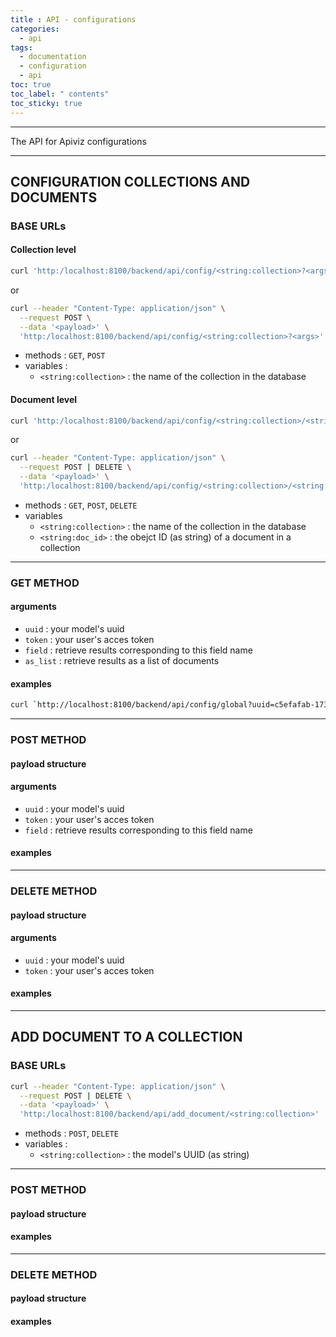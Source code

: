 ```yaml
---
title : API - configurations
categories:
  - api
tags:
  - documentation
  - configuration
  - api
toc: true
toc_label: " contents"
toc_sticky: true
---
```


--------

The API for Apiviz configurations

--------

## CONFIGURATION COLLECTIONS AND DOCUMENTS

### BASE URLs

#### Collection level

```sh
curl 'http:/localhost:8100/backend/api/config/<string:collection>?<args>'
```

or 

```sh
curl --header "Content-Type: application/json" \
  --request POST \
  --data '<payload>' \
  'http:/localhost:8100/backend/api/config/<string:collection>?<args>'
``` 

- methods : `GET`, `POST`
- variables : 
  - `<string:collection>` : the name of the collection in the database


#### Document level

```sh
curl 'http:/localhost:8100/backend/api/config/<string:collection>/<string:doc_id>?<args>'
``` 

or

```sh
curl --header "Content-Type: application/json" \
  --request POST | DELETE \
  --data '<payload>' \
  'http:/localhost:8100/backend/api/config/<string:collection>/<string:doc_id>?<args>'
``` 

- methods : `GET`, `POST`, `DELETE`
- variables
  - `<string:collection>` : the name of the collection in the database
  - `<string:doc_id>` : the obejct ID (as string) of a document in a collection

--------

### GET METHOD

#### arguments

- `uuid` : your model's uuid
- `token` : your user's acces token
- `field` : retrieve results corresponding to this field name
- `as_list` : retrieve results as a list of documents

#### examples

```sh
curl `http://localhost:8100/backend/api/config/global?uuid=c5efafab-1733-4ad1-9eb8-d529bc87c481`
```

--------

### POST METHOD

#### payload structure

#### arguments

- `uuid` : your model's uuid
- `token` : your user's acces token
- `field` : retrieve results corresponding to this field name

#### examples


--------

### DELETE METHOD

#### payload structure

#### arguments

- `uuid` : your model's uuid
- `token` : your user's acces token

#### examples


--------


## ADD DOCUMENT TO A COLLECTION

### BASE URLs

```sh
curl --header "Content-Type: application/json" \
  --request POST | DELETE \
  --data '<payload>' \
  'http:/localhost:8100/backend/api/add_document/<string:collection>'
``` 

- methods : `POST`, `DELETE`
- variables : 
  - `<string:collection>` : the model's UUID (as string)

--------

### POST METHOD

#### payload structure

#### examples


--------

### DELETE METHOD

#### payload structure

#### examples


